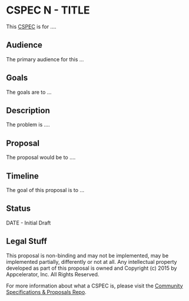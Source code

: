 # CSPEC N - TITLE

This [CSPEC](https://github.com/appcelerator/cspec) is for ....

## Audience

The primary audience for this ...

## Goals

The goals are to ...

## Description

The problem is ....

## Proposal

The proposal would be to ....

## Timeline

The goal of this proposal is to ...

## Status

DATE - Initial Draft

## Legal Stuff

This proposal is non-binding and may not be implemented, may be implemented partially, differently or not at all. Any intellectual property developed as part of this proposal is owned and Copyright (c) 2015 by Appcelerator, Inc. All Rights Reserved.

For more information about what a CSPEC is, please visit the [Community Specifications & Proposals Repo](https://github.com/appcelerator/cspec).
